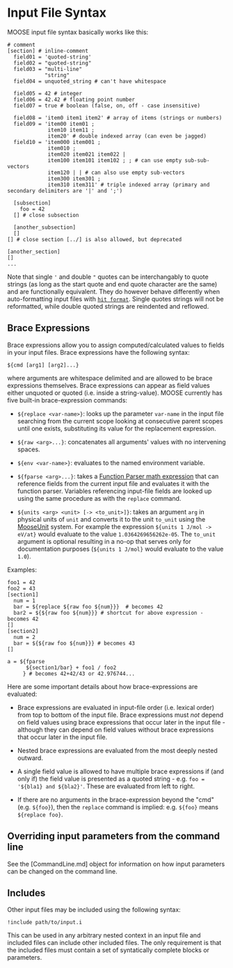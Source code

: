 
# Input File Syntax

MOOSE input file syntax basically works like this:

```
# comment
[section] # inline-comment
  field01 = 'quoted-string'
  field02 = "quoted-string"
  field03 = "multi-line"
            "string"
  field04 = unquoted_string # can't have whitespace

  field05 = 42 # integer
  field06 = 42.42 # floating point number
  field07 = true # boolean (false, on, off - case insensitive)

  field08 = 'item0 item1 item2' # array of items (strings or numbers)
  field09 = 'item00 item01 ;
             item10 item11 ;
             item20' # double indexed array (can even be jagged)
  field10 = 'item000 item001 ;
             item010 ;
             item020 item021 item022 |
             item100 item101 item102 ; ; # can use empty sub-sub-vectors
             item120 | | # can also use empty sub-vectors
             item300 item301 ;
             item310 item311' # triple indexed array (primary and secondary delimiters are '|' and ';')

  [subsection]
    foo = 42
  [] # close subsection

  [another_subsection]
  []
[] # close section [../] is also allowed, but deprecated

[another_section]
[]
...
```

Note that single `'` and double `"` quotes can be interchangably to quote strings (as long as
the start quote and end quote character are the same) and are functionally equivalent. They do
however behave differently when auto-formatting input files with [`hit format`](hit.md).
Single quotes strings will not be reformatted, while double quoted strings are reindented
and reflowed.

## Brace Expressions

Brace expressions allow you to assign computed/calculated values to fields in your input files.
Brace expressions have the following syntax:

```
${cmd [arg1] [arg2]...}
```

where arguments are whitespace delimited and are allowed to be brace expressions themselves.
Brace expressions can appear as field values either unquoted or quoted (i.e. inside a
string-value).  MOOSE currently has five built-in brace-expression commands:

- `${replace <var-name>}`: looks up the parameter `var-name` in the input file searching from the
  current scope looking at consecutive parent scopes until one exists, substituting its value
  for the replacement expression.

- `${raw <arg>...}`: concatenates all arguments' values with no intervening spaces.

- `${env <var-name>}`: evaluates to the named environment variable.

- `${fparse <arg>...}`: takes a
  [Function Parser math expression](http://warp.povusers.org/FunctionParser/fparser.html#literals)
  that can reference fields from the current input file and evaluates it with the function
  parser. Variables referencing input-file fields are looked up using the same procedure as with
  the `replace` command.

- `${units <arg> <unit> [-> <to_unit>]}`: takes an argument `arg` in physical units
  of `unit` and converts it to the unit `to_unit` using the [MooseUnit](/utils/Units.md)
  system. For example the expression `${units 1 J/mol -> eV/at}` would evaluate to the value
  `1.0364269656262e-05`. The `to_unit` argument is optional resulting in a no-op that serves
  only for documentation purposes (`${units 1 J/mol}` would evaluate to the value `1.0`).

Examples:

```
foo1 = 42
foo2 = 43
[section1]
  num = 1
  bar = ${replace ${raw foo ${num}}}  # becomes 42
  bar2 = ${${raw foo ${num}}} # shortcut for above expression - becomes 42
[]
[section2]
  num = 2
  bar = ${${raw foo ${num}}} # becomes 43
[]

a = ${fparse
      ${section1/bar} + foo1 / foo2
     } # becomes 42+42/43 or 42.976744...
```

Here are some important details about how brace-expressions are evaluated:

- Brace expressions are evaluated in input-file order (i.e. lexical order) from top to bottom of
  the input file.  Brace expressions must *not* depend on field values using brace expressions
  that occur later in the input file - although they can depend on field values without brace
  expressions that occur later in the input file.

- Nested brace expressions are evaluated from the most deeply nested outward.

- A single field value is allowed to have multiple brace expressions if (and only if) the field
  value is presented as a quoted string - e.g. `foo = '${bla1} and ${bla2}'`. These are
  evaluated from left to right.

- If there are no arguments in the brace-expression beyond the "cmd" (e.g. `${foo}`), then the
  `replace` command is implied: e.g. `${foo}` means `${replace foo}`.

## Overriding input parameters from the command line

See the [CommandLine.md] object for information on how input parameters can be
changed on the command line.

## Includes

Other input files may be included using the following syntax:

```
!include path/to/input.i
```

This can be used in any arbitrary nested context in an input file and included files
can include other included files. The only requirement is that the included files
must contain a set of syntatically complete blocks or parameters.
